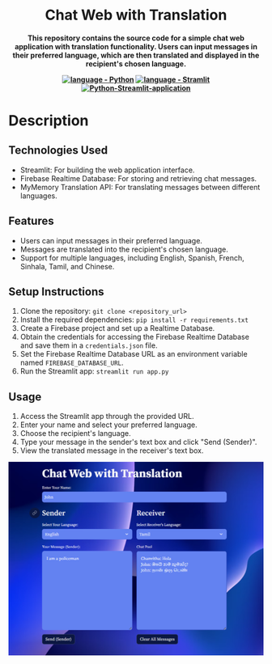 <h1 align="center">
  <br>
   Chat Web with Translation
  <br>
</h1>

<h4 align="center">This repository contains the source code for a simple chat web application with translation functionality. Users can input messages in their preferred language, which are then translated and displayed in the recipient's chosen language.

<p align="center">
  <a href="https://"><img src="https://img.shields.io/badge/language-Python-2ea42f?logo=python" alt="language - Python"></a>
  <a href="https://"><img src="https://img.shields.io/badge/framework-Streamlit-2ea42f?logo=streamlit" alt="language - Stramlit"></a>
  <a href="https://"><img src="https://img.shields.io/badge/Python Streamlit application-localhost-orange?logo=IDE" alt="Python-Streamlit-application"></a>
  <br>
</p>

# Description

## Technologies Used

- Streamlit: For building the web application interface.
- Firebase Realtime Database: For storing and retrieving chat messages.
- MyMemory Translation API: For translating messages between different languages.

## Features

- Users can input messages in their preferred language.
- Messages are translated into the recipient's chosen language.
- Support for multiple languages, including English, Spanish, French, Sinhala, Tamil, and Chinese.

## Setup Instructions

1. Clone the repository: `git clone <repository_url>`
2. Install the required dependencies: `pip install -r requirements.txt`
3. Create a Firebase project and set up a Realtime Database.
4. Obtain the credentials for accessing the Firebase Realtime Database and save them in a `credentials.json` file.
5. Set the Firebase Realtime Database URL as an environment variable named `FIREBASE_DATABASE_URL`.
6. Run the Streamlit app: `streamlit run app.py`

## Usage

1. Access the Streamlit app through the provided URL.
2. Enter your name and select your preferred language.
3. Choose the recipient's language.
4. Type your message in the sender's text box and click "Send (Sender)".
5. View the translated message in the receiver's text box.

![Input_not_Colorized_Image](Translator.png)
